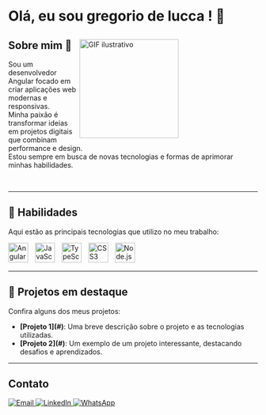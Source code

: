 # Olá, eu sou gregorio de  lucca ! 👋  
  
<section>
  <img src="https://camo.githubusercontent.com/2366b34bb903c09617990fb5fff4622f3e941349e846ddb7e73df872a9d21233/68747470733a2f2f63646e2e6472696262626c652e636f6d2f75736572732f3733303730332f73637265656e73686f74732f363538313234332f6176656e746f2e676966" alt="GIF ilustrativo" width="200" align="right" style="margin-right: 160px;"/>
  <h1>Sobre mim 📝</h1>
  <p align="left">
    Sou um desenvolvedor Angular focado em criar aplicações web modernas e responsivas. <br> 
    Minha paixão é transformar ideias em projetos digitais que combinam performance e design.  <br>  
    Estou sempre em busca de novas tecnologias e formas de aprimorar minhas habilidades.
  </p>
  <br>
</section>


</section>

---

<section>
  <h1>🚀 Habilidades</h1>
  <p>Aqui estão as principais tecnologias que utilizo no meu trabalho:</p>
  <p>
    <img src="https://cdn.jsdelivr.net/gh/devicons/devicon/icons/angularjs/angularjs-original.svg" title="Angular" alt="Angular" width="40" style="margin-right: 10px;"/>
    <img src="https://cdn.jsdelivr.net/gh/devicons/devicon/icons/javascript/javascript-original.svg" title="javascript" alt="JavaScript" width="40" style="margin-right: 10px;"/>
    <img src="https://cdn.jsdelivr.net/gh/devicons/devicon/icons/typescript/typescript-original.svg"  title="typescript" alt="TypeScript" width="40" style="margin-right: 10px;"/>
    <img src="https://cdn.jsdelivr.net/gh/devicons/devicon/icons/css3/css3-original.svg"  title="scss" alt="CSS3" width="40" style="margin-right: 10px;"/>
    <img src="https://cdn.jsdelivr.net/gh/devicons/devicon/icons/nodejs/nodejs-original.svg"  title="nodejs" alt="Node.js" width="40" style="margin-right: 10px;"/>
  </p>
</section>

---

<section>
  <h1>🌟 Projetos em destaque</h1>
  <p>Confira alguns dos meus projetos:</p>
  <ul>
    <li>
      <strong>[Projeto 1](#)</strong>: Uma breve descrição sobre o projeto e as tecnologias utilizadas.
    </li>
    <li>
      <strong>[Projeto 2](#)</strong>: Um exemplo de um projeto interessante, destacando desafios e aprendizados.
    </li>
  </ul>
</section>

---


<section>
  <h2>Contato</h2>
<div align="left">
<a href="mailto:gregoriodelucca@example.com" target="_blank">
  <img src="https://img.shields.io/badge/Gmail-D14836?style=for-the-badge&logo=gmail&logoColor=white" alt="Email">
</a>
<a href="https://www.linkedin.com/in/gregoriodelucca" target="_blank">
  <img src="https://img.shields.io/badge/LinkedIn-0A66C2?style=for-the-badge&logo=linkedin&logoColor=white" alt="LinkedIn">
</a>
<a href="https://wa.me/5511971108462" target="_blank">
  <img src="https://img.shields.io/badge/WhatsApp-25D366?style=for-the-badge&logo=whatsapp&logoColor=white" alt="WhatsApp">
</a>

</div>

</section>

